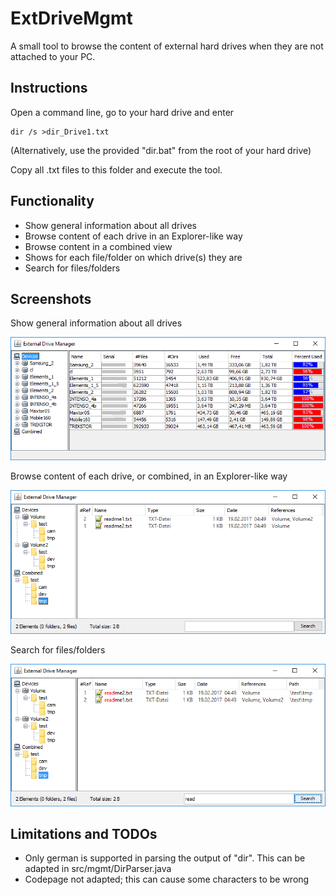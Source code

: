 # ExtDriveMgmt
A small tool to browse the content of external hard drives when they are not attached to your PC.

## Instructions
Open a command line, go to your hard drive and enter

    dir /s >dir_Drive1.txt

(Alternatively, use the provided "dir.bat" from the root of your hard drive)

Copy all .txt files to this folder and execute the tool.

## Functionality
* Show general information about all drives
* Browse content of each drive in an Explorer-like way
* Browse content in a combined view
* Shows for each file/folder on which drive(s) they are
* Search for files/folders

## Screenshots
Show general information about all drives

![Screenshot Drive View](/Screenshot_DriveView.png)

Browse content of each drive, or combined, in an Explorer-like way

![Screenshot File View](/Screenshot_FileView.png)

Search for files/folders

![Screenshot Search View](/Screenshot_SearchView.png)

## Limitations and TODOs
* Only german is supported in parsing the output of "dir". This can be adapted in src/mgmt/DirParser.java
* Codepage not adapted; this can cause some characters to be wrong
